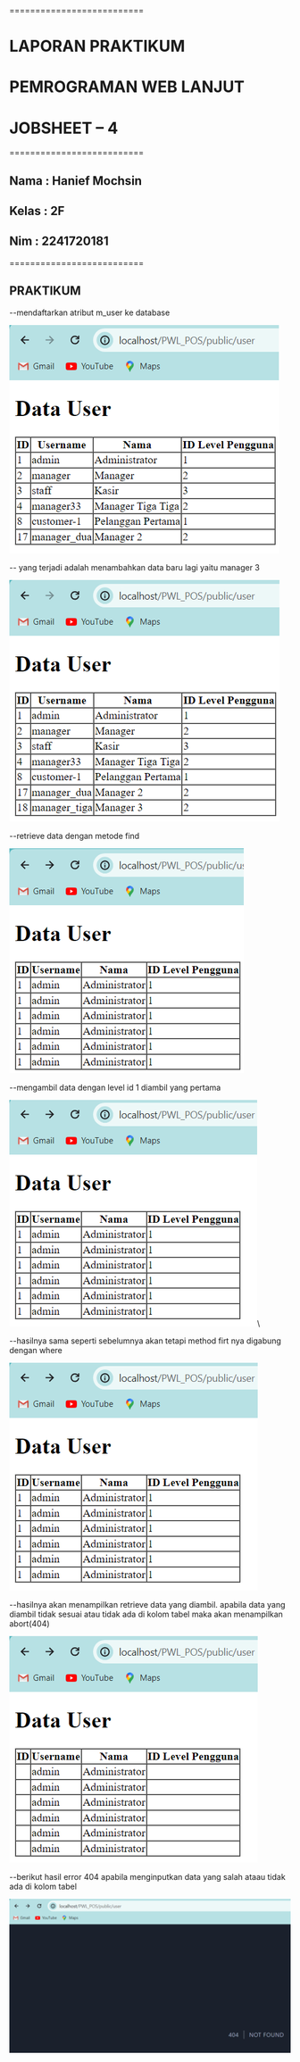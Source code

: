 ==========================

# LAPORAN PRAKTIKUM

# PEMROGRAMAN WEB LANJUT

# JOBSHEET – 4

==========================

## Nama : Hanief Mochsin

## Kelas : 2F

## Nim : 2241720181

==========================

## PRAKTIKUM

--mendaftarkan atribut m_user ke database

![alt text](image.png)

-- yang terjadi adalah menambahkan data baru lagi yaitu manager 3

![alt text](image-1.png)

--retrieve data dengan metode find

![alt text](image-2.png)

--mengambil data dengan level id 1 diambil yang pertama

![alt text](image-3.png)\

--hasilnya sama seperti sebelumnya akan tetapi method firt nya digabung dengan where

![alt text](image-4.png)

--hasilnya akan menampilkan retrieve data yang diambil. apabila data yang diambil tidak sesuai atau tidak ada di kolom tabel maka akan menampilkan abort(404)

![alt text](image-5.png)

--berikut hasil error 404 apabila menginputkan data yang salah ataau tidak ada di kolom tabel

![alt text](image-6.png)


